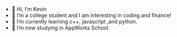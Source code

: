 - 👋 Hi, I’m Kevin
- 👀 I’m a college student and I am interesting in coding and finance!
- 🌱 I’m currently learning c++, javascript ,and python.
- 💞️ I’m now studying in AppWorks School.

<!---
Kevin228839/Kevin228839 is a ✨ special ✨ repository because its `README.md` (this file) appears on your GitHub profile.
You can click the Preview link to take a look at your changes.
--->
